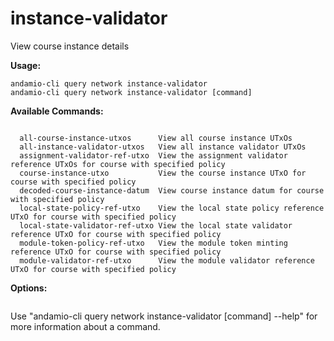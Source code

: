 # instance-validator
View course instance details



**Usage:**
```
andamio-cli query network instance-validator
andamio-cli query network instance-validator [command]
```


**Available Commands:**
```

  all-course-instance-utxos      View all course instance UTxOs
  all-instance-validator-utxos   View all instance validator UTxOs
  assignment-validator-ref-utxo  View the assignment validator reference UTxOs for course with specified policy
  course-instance-utxo           View the course instance UTxO for course with specified policy
  decoded-course-instance-datum  View course instance datum for course with specified policy
  local-state-policy-ref-utxo    View the local state policy reference UTxO for course with specified policy
  local-state-validator-ref-utxo View the local state validator reference UTxO for course with specified policy
  module-token-policy-ref-utxo   View the module token minting reference UTxO for course with specified policy
  module-validator-ref-utxo      View the module validator reference UTxO for course with specified policy

```

**Options:**
```

```

Use "andamio-cli query network instance-validator [command] --help" for more information about a command.
